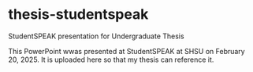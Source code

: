 # thesis-studentspeak
StudentSPEAK presentation for Undergraduate Thesis

This PowerPoint wwas presented at StudentSPEAK at SHSU on February 20, 2025.  It is uploaded here so that my thesis can reference it.
